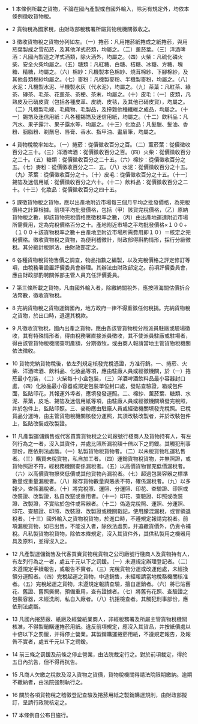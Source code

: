 * 1 本條例所載之貨物，不論在國內產製或自國外輸入，除另有規定外，均依本條例徵收貨物稅。

* 2 貨物稅為國家稅，由財政部稅務署所屬貨物稅機關徵收之。

* 3 徵收貨物稅之貨物分列如左。（一）捲菸：凡用捲菸紙捲成之紙捲菸，與用菸葉製成之雪茄菸，及其他洋式菸類，均屬之。（二）薰菸葉。（三）洋酒啤酒：凡國內製造之洋式酒類，除火酒外，均屬之。（四）火柴：凡硫化磷火柴、安全火柴均屬之。（五）糖類：凡紅糖、白糖、桔糖、冰糖、方糖、塊糖、精糖，均屬之。（六）棉紗：凡機製本色棉紗、燒茸棉紗、下腳棉紗，及其他各類棉紗均屬之。（七）麥粉：凡機製麥粉、半機製麥粉，均屬之。（八）水泥：凡機製水泥、半機製水灰（代水泥），均屬之。（九）茶葉：凡紅茶、綠茶、磚茶、毛茶、花薰茶、茶梗、茶末，均屬之。（十）皮毛：（一）皮類，凡熟皮及已硝皮貨（包括各種皮革、皮統、皮毯，及其他已硝皮貨），均屬之。（二）凡機製毛線、毛織物、毛製品，及摻雜他種纖維之成品，均屬之。（十一）錫箔及迷信用紙：凡各種錫箔及迷信用紙，均屬之。（十二）飲料品：凡汽水、果子露汁、果子露水等，均屬之。（十三）化妝品：凡髮臘、髮油、香粉、胭脂粉、剃鬚皂、唇膏、香水、指甲油、畫眉筆，均屬之。

* 4 貨物稅稅率如左。（一）捲菸：從價徵收百分之百。（二）薰菸葉：從價徵收百分之三十。（三）洋酒啤酒：從價徵收百分之百。（四）火柴：從價徵收百分之二十。（五）糖類：從價徵收百分之二十五。（六）棉紗：從價徵收百分之五。（七）麥粉：從價徵收百分之二．五。（八）水泥：從價徵收百分之十五。（九）茶葉：從價徵收百分之十。（十）皮毛：從價徵收百分之十五。（十一）錫箔及迷信用紙：從價徵收百分之六十。（十二）飲料品：從價徵收百分之二十。（十三）化妝品：從價徵收百分之四十五。

* 5 課徵貨物稅之貨物，應以出產地附近市場每三個月平均之批發價格，為完稅價格之計算根據。前項平均批發價格，包括（甲）該貨完稅價格，（乙）原納貨物稅之數，即該貨物完稅價格應徵稅率之數，（丙）由出產地運達附近市場所需費用，定為完稅價格百分之十。產地附近市場之平均批發價格×１００÷（１００＋該貨物稅率之數＋由產地至附近市場所需費用即１０）＝核定之完稅價格。徵收貨物稅之貨物，為便利稽徵計，財政部得斟酌情形，採行分級徵稅。其分級計稅辦法，由財政部定之。

* 6 各種貨物稅貨物售價之調查，物品指數之編製，以及完稅價格之評定修訂等項，由稅務署設置評價委員會辦理。其辦法由財政部定之。前項評價委員會，應由財政部酌聘關係部主管人員充任評價委員。

* 7 第三條所載之貨物，凡由國外輸入者，除繳納關稅外，應按照海關估價折合法幣數，徵收貨物稅。

* 8 完納貨物稅之貨物運銷國內，地方政府一律不得重徵任何稅捐。完納貨物稅之貨物，於出口時，退還其稅款。

* 9 凡徵收貨物稅，國內出產之貨物，應由各該管貨物稅分局派員駐廠或驗場徵收，其有特殊情形者，得由稅務署直接派員徵收，其不使派員駐廠或駐場者，得由該管貨物稅機關查明產額，分期徵牧，或由商人報請當地主管貨物稅機關依法徵收。

* 10 貨物完納貨物稅後，依左列規定核發完稅憑證，方准行銷。一、捲菸、火柴、洋酒啤酒、飲料品、化妝品等項，應由駐廠人員或經徵機關，於（一）捲菸最小包裝，（二）火柴每十小盒包裝，（三）洋酒啤酒飲料品最小容器封口處，（四）化妝品最小容器或規定包裝單位封口處，發貼查驗證，箱或包件面，監貼印花，其報運外埠者，應填發發運照。二、棉紗、薰菸葉、糖類、水泥、茶葉，皮毛、錫箔及迷信用紙等項，由駐廠人員或經徵機關填發完稅照，并於包件上，監貼印照。三、麥粉應由駐廠人員或經徵機關填發完稅照。已稅貨品分運時，由主管貨物稅機關核發分運照，其須改裝改製者，并於改裝包件上，監貼改裝或改製證。

* 11 凡產製運儲銷售或代客買賣貨物稅之公司廠號行棧商人及貨物持有人，有左列行為之一者，沒入其貨件，并處比照所漏稅額十倍以下之罰鍰。其觸犯刑事部份，應依刑法處斷。（一）私製貨物稅貨物者。（二）以未稅貨物私運私售者。（三）購買未稅貨物，私自加工者。（四）運銷貨物稅貨物，并無照證，或貨物照證不符，經稅務機關查係漏稅者。（五）以高價貨物冒充低價漏稅者。（六）以高價貨物摻夾低價或其他貨物內漏稅者。（七）超過包裝容器之標準數量或重量漏稅者。（八）廠存貨物數量與賬表不符，確係漏稅者。（九）以多報少，查係漏稅者。（十）將完稅照、運照、分運照、印花、查驗證、印照或改裝證、改製證，私自改竄或重用者。（十一）印花、查驗證、印照或改裝證、改製證，不實貼於包件或容器者。（十二）偽造完稅照、運照、分運照、印花、查驗證、印照、改裝證、改製證或機關戳記，使用朦混漏稅，或冒領退稅者。（十三）國外輸入之貨物稅貨物，於進口時，不遵規定報請完稅者。前項漏稅貨物，如已出售，不能沒入者，除依法處罰，并追繳貨價外，仍責令補稅。凡私製貨物稅貨物，除依本條規定，沒入其貨件外，其供私製用之機器用具及原料，並得沒入之。

* 12 凡產製運儲銷售及代客買賣貨物稅貨物之公司廠號行棧商人及貨物持有人，有左列行為之一者，處五千元以下之罰鍰。（一）未遵規定辦理登記者。（二）未遵規定手續報告，或報告不實者。（三）完稅貨物分運或改運他處，未經換領分運照者。（四）完稅起運之貨物，中途銷售，未經報請當地稅務機關核准者。（五）完稅起運之貨物，未遵規定報請查驗，擅自運銷者。（六）將已貼舊花、舊證、舊照撕揭，預備重用，查有證據者。（七）將舊有花照、查驗證之包裝容器，未經洗刷，私自入廠者。（八）抗拒檢查者。其觸犯刑事部份，應依刑法處斷。

* 13 凡國內捲菸廠、紙廠及經營紙業商人，非經稅務署及所屬主管貨物稅機關核准，不得製銷購運捲菸用紙。違反前項規定，應沒入其貨品，并按紙價處以十倍以下之罰鍰，并得停止營業。其製銷購運捲菸用紙，不遵規定報告，及報告不實者，處五千元以下之罰鍰。

* 14 前三條之罰鍰及前條之停止營業，由法院裁定行之。對於前項裁定，得於五日內抗告，但不得再抗告。

* 15 凡商人欠繳之稅款及沒入貨物之貨價，貨物稅機關得請法院限期繳納。逾期不繳納者，由法院強制執行之。

* 16 關於各項貨物稅之稽徵登記查驗及捲菸用紙之製銷購運規則，由財政部擬訂，呈請行政院核定之。

* 17 本條例自公布日施行。


